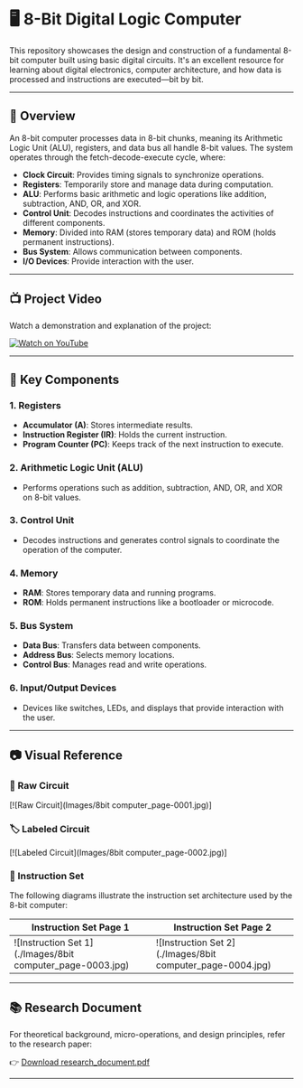 # 🖥️ 8-Bit Digital Logic Computer

This repository showcases the design and construction of a fundamental 8-bit computer built using basic digital circuits. It's an excellent resource for learning about digital electronics, computer architecture, and how data is processed and instructions are executed—bit by bit.

---

## 📘 Overview

An 8-bit computer processes data in 8-bit chunks, meaning its Arithmetic Logic Unit (ALU), registers, and data bus all handle 8-bit values. The system operates through the fetch-decode-execute cycle, where:

* **Clock Circuit**: Provides timing signals to synchronize operations.
* **Registers**: Temporarily store and manage data during computation.
* **ALU**: Performs basic arithmetic and logic operations like addition, subtraction, AND, OR, and XOR.
* **Control Unit**: Decodes instructions and coordinates the activities of different components.
* **Memory**: Divided into RAM (stores temporary data) and ROM (holds permanent instructions).
* **Bus System**: Allows communication between components.
* **I/O Devices**: Provide interaction with the user.

---

## 📺 Project Video

Watch a demonstration and explanation of the project:

[![Watch on YouTube](https://img.youtube.com/vi/5vvKUABEaJI/0.jpg)](https://www.youtube.com/watch?v=5vvKUABEaJI)

---

## 🧠 Key Components

### 1. **Registers**
* **Accumulator (A)**: Stores intermediate results.
* **Instruction Register (IR)**: Holds the current instruction.
* **Program Counter (PC)**: Keeps track of the next instruction to execute.

### 2. **Arithmetic Logic Unit (ALU)**
* Performs operations such as addition, subtraction, AND, OR, and XOR on 8-bit values.

### 3. **Control Unit**
* Decodes instructions and generates control signals to coordinate the operation of the computer.

### 4. **Memory**
* **RAM**: Stores temporary data and running programs.
* **ROM**: Holds permanent instructions like a bootloader or microcode.

### 5. **Bus System**
* **Data Bus**: Transfers data between components.
* **Address Bus**: Selects memory locations.
* **Control Bus**: Manages read and write operations.

### 6. **Input/Output Devices**
* Devices like switches, LEDs, and displays that provide interaction with the user.

---

## 📷 Visual Reference

### 🔌 Raw Circuit
[![Raw Circuit](Images/8bit computer_page-0001.jpg)]

### 🏷️ Labeled Circuit
[![Labeled Circuit](Images/8bit computer_page-0002.jpg)]

### 🧾 Instruction Set

The following diagrams illustrate the instruction set architecture used by the 8-bit computer:

| Instruction Set Page 1                             | Instruction Set Page 2                             |
| -------------------------------------------------- | -------------------------------------------------- |
| ![Instruction Set 1](./Images/8bit computer_page-0003.jpg) | ![Instruction Set 2](./Images/8bit computer_page-0004.jpg) |

---

## 📚 Research Document

For theoretical background, micro-operations, and design principles, refer to the research paper:

👉 [Download research_document.pdf](https://github.com/anjalipatel-010/8Bit-Digital-Logic-Computer/raw/main/research_document.pdf)

---

